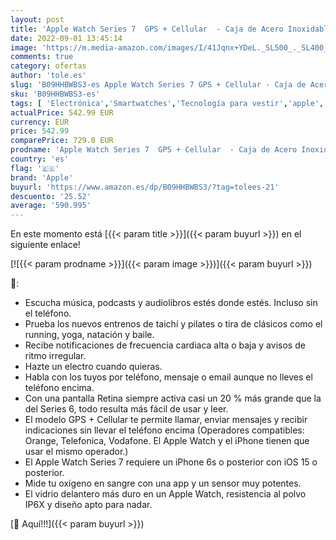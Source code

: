 ```yaml
---
layout: post
title: 'Apple Watch Series 7  GPS + Cellular  - Caja de Acero Inoxidable en Grafito de 41 mm - Correa Deportiva en Color Abismo - Talla única'
date: 2022-09-01 13:45:14
image: 'https://m.media-amazon.com/images/I/41Jqnx+YDeL._SL500_._SL400_.jpg'
comments: true
category: ofertas
author: 'tole.es'
slug: 'B09HHBWBS3-es Apple Watch Series 7 GPS + Cellular - Caja de Acero...'
sku: 'B09HHBWBS3-es'
tags: [ 'Electrónica','Smartwatches','Tecnología para vestir','apple','🇪🇸', ]
actualPrice: 542.99 EUR
currency: EUR
price: 542.99
comparePrice: 729.0 EUR
prodname: 'Apple Watch Series 7  GPS + Cellular  - Caja de Acero Inoxidable en Grafito de 41 mm - Correa Deportiva en Color Abismo - Talla única'
country: 'es'
flag: '🇪🇸'
brand: 'Apple'
buyurl: 'https://www.amazon.es/dp/B09HHBWBS3/?tag=tolees-21'
descuento: '25.52'
average: '590.995'
---
```


En este momento está [{{< param title >}}]({{< param buyurl >}}) en el siguiente enlace!

[![{{< param prodname >}}]({{< param image >}})]({{< param buyurl >}})

🔎:

- Escucha música, podcasts y audiolibros estés donde estés. Incluso sin el teléfono.
- Prueba los nuevos entrenos de taichí y pilates o tira de clásicos como el running, yoga, natación y baile.
- Recibe notificaciones de frecuencia cardiaca alta o baja y avisos de ritmo irregular.
- Hazte un electro cuando quieras.
- Habla con los tuyos por teléfono, mensaje o email aunque no lleves el teléfono encima.
- Con una pantalla Retina siempre activa casi un 20 % más grande que la del Series 6, todo resulta más fácil de usar y leer.
- El modelo GPS + Cellular te permite llamar, enviar mensajes y recibir indicaciones sin llevar el teléfono encima (Operadores compatibles: Orange, Telefonica, Vodafone. El Apple Watch y el iPhone tienen que usar el mismo operador.)
- El Apple Watch Series 7 requiere un iPhone 6s o posterior con iOS 15 o posterior.
- Mide tu oxígeno en sangre con una app y un sensor muy potentes.
- El vidrio delantero más duro en un Apple Watch, resistencia al polvo IP6X y diseño apto para nadar.

[🛒 Aquí!!!]({{< param buyurl >}})
